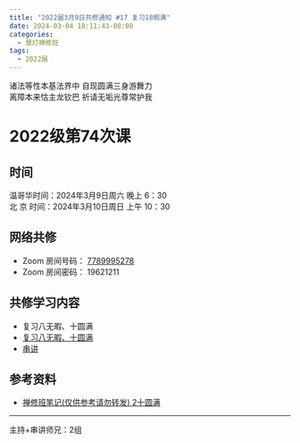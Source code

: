 ```yaml
---
title: "2022届3月9日共修通知 #17 复习18暇满"
date: 2024-03-04 18:11:43-08:00
categories:
  - 慧灯禅修班
tags:
  - 2022届
---
```

诸法等性本基法界中 自现圆满三身游舞力\
离障本来怙主龙钦巴 祈请无垢光尊常护我

# 2022级第74次课

## 时间

温哥华时间：2024年3月9日周六 晚上 6：30\
北  京 时间：2024年3月10日周日 上午 10：30

## 网络共修

* Zoom 房间号码： [7789995278](https://us02web.zoom.us/j/7789995278?pwd=VjZmbWJFY2k2K0E5RVB2cTNIQmhqUT09)
* Zoom 房间密码： 19621211

## 共修学习内容

* 复习八无暇、十圆满
* [复习八无暇、十圆满]()
* [串讲](https://box.hdcxb.net/%E5%85%B6%E4%BB%96%E8%B5%84%E6%96%99/f/2022%E5%B1%8A)


## 参考资料

* [禅修班笔记(仅供参考请勿转发) 2十圆满](https://bj.cxb123.cc/1xm/)

- - -


主持+串讲师兄：2组
